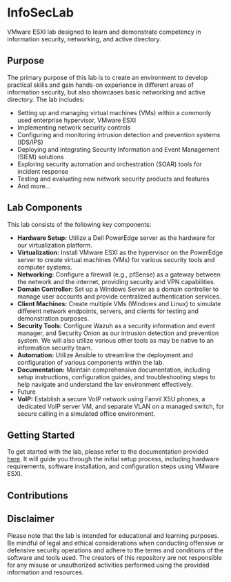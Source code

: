 # InfoSecLab
VMware ESXI lab designed to learn and demonstrate competency in information security, networking, and active directory.
## Purpose
The primary purpose of this lab is to create an environment to develop practical skills and gain hands-on experience in different areas of information security, but also showcases basic networking and active directory. The lab includes:
* Setting up and managing virtual machines (VMs) within a commonly used enterprise hypervisor, VMware ESXI
* Implementing network security controls
* Configuring and monitoring intrusion detection and prevention systems (IDS/IPS)
* Deploying and integrating Security Information and Event Management (SIEM) solutions
* Exploring security automation and orchestration (SOAR) tools for incident response
* Testing and evaluating new network security products and features
* And more...
## Lab Components
This lab consists of the following key components:
* **Hardware Setup:** Utilize a Dell PowerEdge server as the hardware for our virtualization platform.
* **Virtualization:** Install VMware ESXI as the hypervisor on the PowerEdge server to create virtual machines (VMs) for various security tools and computer systems.
* **Networking:** Configure a firewall (e.g., pfSense) as a gateway between the network and the internet, providing security and VPN capabilities.
* **Domain Controller:** Set up a Windows Server as a domain controller to manage user accounts and provide centralized authentication services.
* **Client Machines:** Create multiple VMs (Windows and Linux) to simulate different network endpoints, servers, and clients for testing and demonstration purposes.
* **Security Tools:** Configure Wazuh as a security information and event manager, and Security Onion as our intrusion detection and prevention system. We will also utilize various other tools as may be native to an information security team.
* **Automation:** Utilize Ansible to streamline the deployment and configuration of various components within the lab.
* **Documentation:** Maintain comprehensive documentation, including setup instructions, configuration guides, and troubleshooting steps to help navigate and understand the lav environment effectively.
* Future
* **VoIP:** Establish a secure VoIP network using Fanvil X5U phones, a dedicated VoIP server VM, and separate VLAN on a managed switch, for secure calling in a simulated office environment.
## Getting Started
To get started with the lab, please refer to the documentation provided [here](https://github.com/akwagner1/InfoSecLab/tree/main/GettingStarted). It will guide you through the initial setup process, including hardware requirements, software installation, and configuration steps using VMware ESXI.
## Contributions
## Disclaimer
Please note that the lab is intended for educational and learning purposes. Be mindful of legal and ethical considerations when conducting offensive or defensive security operations and adhere to the terms and conditions of the software and tools used. The creators of this repository are not responsible for any misuse or unauthorized activities performed using the provided information and resources.
